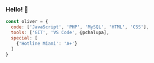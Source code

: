 ### Hello! 👾

```javascript
const oliver = {
  code: ['JavaScript', 'PHP', 'MySQL', 'HTML', 'CSS'],
  tools: ['GIT', 'VS Code', @pchalupa],
  special: [
    {'Hotline Miami': 'A+'}
  ]
}
```

